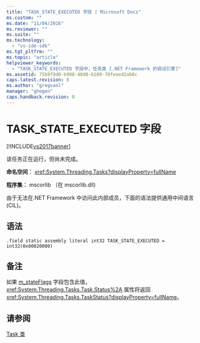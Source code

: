 ```yaml
---
title: "TASK_STATE_EXECUTED 字段 | Microsoft Docs"
ms.custom: ""
ms.date: "11/04/2016"
ms.reviewer: ""
ms.suite: ""
ms.technology: 
  - "vs-ide-sdk"
ms.tgt_pltfrm: ""
ms.topic: "article"
helpviewer_keywords: 
  - "TASK_STATE_EXECUTED 字段中，任务类 [.NET Framework 的调试引擎]"
ms.assetid: 75b8f9d0-b908-40d0-b109-70feaed2ab0c
caps.latest.revision: 8
ms.author: "gregvanl"
manager: "ghogen"
caps.handback.revision: 8
---
```

# TASK_STATE_EXECUTED 字段
[!INCLUDE[vs2017banner](../../code-quality/includes/vs2017banner.md)]

该任务正在运行，但尚未完成。  
  
 **命名空间︰** <xref:System.Threading.Tasks?displayProperty=fullName>  
  
 **程序集︰** mscorlib （在 mscorlib.dll\)  
  
 由于无法在.NET Framework 中访问此内部成员，下面的语法提供通用中间语言 \(CIL\)。  
  
## 语法  
  
```  
.field static assembly literal int32 TASK_STATE_EXECUTED = int32(0x00020000)  
```  
  
## 备注  
 如果 [m\_stateFlags](../../extensibility/debugger/m-stateflags-field.md) 字段包含此值， <xref:System.Threading.Tasks.Task.Status%2A> 属性将返回 <xref:System.Threading.Tasks.TaskStatus?displayProperty=fullName>。  
  
## 请参阅  
 [Task 类](../../extensibility/debugger/task-class-internal-members.md)